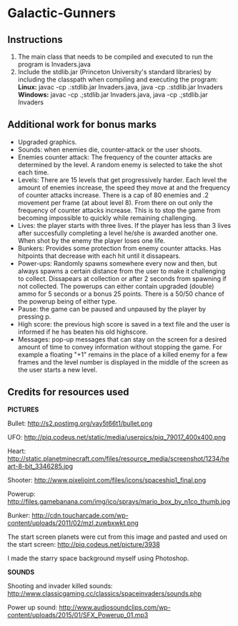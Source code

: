 # Galactic-Gunners



## Instructions
1. The main class that needs to be compiled and executed to run the program is Invaders.java
2. Include the stdlib.jar (Princeton University's standard libraries) by including the classpath when compiling and executing the program: </br>
**Linux:** javac -cp .:stdlib.jar Invaders.java, java -cp .:stdlib.jar Invaders
**Windows:** javac -cp .;stdlib.jar Invaders.java, java -cp .;stdlib.jar Invaders

## Additional work for bonus marks

* Upgraded graphics.
* Sounds: when enemies die, counter-attack or the user shoots.
* Enemies counter attack: The frequency of the counter attacks are determined by the level.
  A random enemy is selected to take the shot each time.
* Levels: There are 15 levels that get progressively harder. Each level the amount of enemies increase, the speed they move at and the frequency
  of counter attacks increase. There is a cap of 80 enemies and .2 movement per frame (at about level 8). From there on out only the frequency of
  counter attacks increase. This is to stop the game from becoming impossible to quickly while remaining challenging.
* Lives: the player starts with three lives. If the player has less than 3 lives after succesfully completing a level he/she is awarded
  another one. When shot by the enemy the player loses one life.
* Bunkers: Provides some protection from enemy counter attacks. Has hitpoints that decrease with each hit until it dissapears.
* Power-ups: Randomly spawns somewhere every now and then, but always spawns a certain distance from the user to make it challenging to collect.
  Dissapears at collection or after 2 seconds from spawning if not collected. The powerups can either contain upgraded (double) ammo for 5 seconds 
  or a bonus 25 points. There is a 50/50 chance of the powerup being of either type.
* Pause: the game can be paused and unpaused by the player by pressing p.
* High score: the previous high score is saved in a text file and the user is informed if he has beaten his old highscore.
* Messages: pop-up messages that can stay on the screen for a desired amount of time to convey information without stopping the
  game. For example a floating "+1" remains in the place of a killed enemy for a few frames and the level number is displayed in the middle
  of the screen as the user starts a new level. 

## Credits for resources used

**PICTURES**

Bullet: http://s2.postimg.org/vay5t66t1/bullet.png

UFO: http://piq.codeus.net/static/media/userpics/piq_79017_400x400.png

Heart: http://static.planetminecraft.com/files/resource_media/screenshot/1234/heart-8-bit_3346285.jpg

Shooter: http://www.pixeljoint.com/files/icons/spaceship1_final.png

Powerup: http://files.gamebanana.com/img/ico/sprays/mario_box_by_n1co_thumb.jpg

Bunker: http://cdn.toucharcade.com/wp-content/uploads/2011/02/mzl.zuwbxwkt.png

The start screen planets were cut from this image and pasted and used on the start screen:
http://piq.codeus.net/picture/3938

I made the starry space background myself using Photoshop.


**SOUNDS**

Shooting and invader killed sounds: http://www.classicgaming.cc/classics/spaceinvaders/sounds.php

Power up sound: http://www.audiosoundclips.com/wp-content/uploads/2015/01/SFX_Powerup_01.mp3
